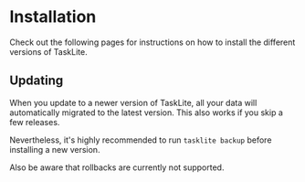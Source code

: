 # Installation

Check out the following pages for instructions
on how to install the different versions of TaskLite.


## Updating

When you update to a newer version of TaskLite,
all your data will automatically migrated to the latest version.
This also works if you skip a few releases.

Nevertheless, it's highly recommended to run `tasklite backup`
before installing a new version.

Also be aware that rollbacks are currently not supported.
